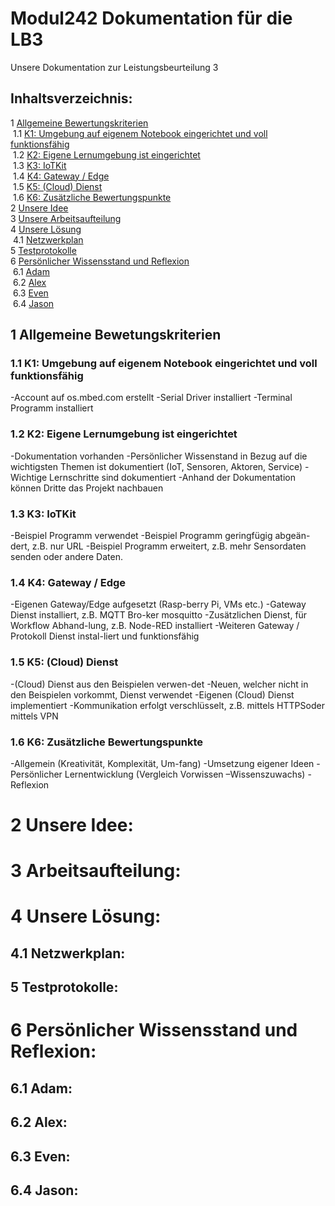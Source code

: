 # Modul242 Dokumentation für die LB3

Unsere Dokumentation zur Leistungsbeurteilung 3

## Inhaltsverzeichnis:
1 [Allgemeine Bewertungskriterien](#Allgemein)<br>
&nbsp;1.1 [K1: Umgebung auf eigenem Notebook eingerichtet und voll funktionsfähig](#K1)<br>
&nbsp;1.2 [K2: Eigene Lernumgebung ist eingerichtet](#K2)<br>
&nbsp;1.3 [K3: IoTKit](#K3)<br>
&nbsp;1.4 [K4: Gateway / Edge](#K4)<br>
&nbsp;1.5 [K5: (Cloud) Dienst](#K5)<br>
&nbsp;1.6 [K6: Zusätzliche Bewertungspunkte](#K6)<br>
2 [Unsere Idee](#Idee)<br>
3 [Unsere Arbeitsaufteilung](#Arbeitsaufteilung)<br>
4 [Unsere Lösung](#Lösung)<br>
&nbsp;4.1 [Netzwerkplan](#Netzwerkplan)<br>
5 [Testprotokolle](#Testprotokolle)<br>
6 [Persönlicher Wissensstand und Reflexion](#Wissensstand)<br>
&nbsp;6.1 [Adam](#Adam)<br>
&nbsp;6.2 [Alex](#Alex)<br>
&nbsp;6.3 [Even](#Even)<br>
&nbsp;6.4 [Jason](#Jason)<br>

## 1 Allgemeine Bewetungskriterien <a name="Allgemein"></a>
### 1.1 K1: Umgebung auf eigenem Notebook eingerichtet und voll funktionsfähig <a name="K1"></a>

-Account auf os.mbed.com erstellt
-Serial Driver installiert
-Terminal Programm installiert

### 1.2 K2: Eigene Lernumgebung ist eingerichtet <a name="K2"></a>

-Dokumentation vorhanden
-Persönlicher Wissenstand in Bezug auf die wichtigsten Themen ist dokumentiert (IoT, Sensoren, Aktoren, Service)
-Wichtige Lernschritte sind dokumentiert
-Anhand der Dokumentation können Dritte das Projekt nachbauen

### 1.3 K3: IoTKit <a name="K3"></a>

-Beispiel Programm verwendet
-Beispiel Programm geringfügig abgeän-dert, z.B. nur URL 
-Beispiel Programm erweitert, z.B. mehr Sensordaten senden oder andere Daten.

### 1.4 K4: Gateway / Edge <a name="K4"></a>

-Eigenen Gateway/Edge aufgesetzt (Rasp-berry Pi, VMs etc.)
-Gateway Dienst installiert, z.B. MQTT Bro-ker mosquitto
-Zusätzlichen Dienst, für Workflow Abhand-lung, z.B. Node-RED installiert
-Weiteren Gateway / Protokoll Dienst instal-liert und funktionsfähig

### 1.5 K5: (Cloud) Dienst <a name="K5"></a>

-(Cloud) Dienst aus den Beispielen verwen-det
-Neuen, welcher nicht in den Beispielen vorkommt, Dienst verwendet
-Eigenen (Cloud) Dienst implementiert
-Kommunikation erfolgt verschlüsselt, z.B. mittels HTTPSoder mittels VPN

### 1.6 K6: Zusätzliche Bewertungspunkte <a name="K6"></a>
-Allgemein (Kreativität, Komplexität, Um-fang)
-Umsetzung eigener Ideen
-Persönlicher Lernentwicklung (Vergleich Vorwissen –Wissenszuwachs)
-Reflexion

# 2 Unsere Idee: <a name="Idee"></a>
# 3 Arbeitsaufteilung: <a name="Arbeitsaufteilung"></a> 

# 4 Unsere Lösung: <a name="Lösung"></a>
## 4.1 Netzwerkplan: <a name="Netzwerkplan"></a>
## 5 Testprotokolle: <a name="Testprotokolle"></a><br>
# 6 Persönlicher Wissensstand und Reflexion: <a name="Wissensstand"></a><br>
## 6.1 Adam: <a name="Adam"></a><br>
## 6.2 Alex: <a name="Alex"></a><br>
## 6.3 Even: <a name="Even"></a><br>
## 6.4 Jason: <a name="Jason"></a><br>
